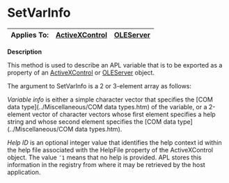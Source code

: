 




<h1 class="heading"><span class="name">SetVarInfo</span></h1>

| Applies To: | [ActiveXControl](./activexcontrol.md) | [OLEServer](./oleserver.md) |
| --- | --- | ---  |


**Description**


This method is used to describe an APL variable that is to be exported as a property of an [ActiveXControl](./activexcontrol.md) or [OLEServer](./oleserver.md) object.


The argument to SetVarInfo is a 2 or 3-element array as follows:


*Variable info* is either a simple character vector that specifies the
[COM data type](../Miscellaneous/COM data types.htm) of the variable, or a 2-element vector of character vectors whose first element specifies a help string and whose second element specifies the [COM data type](../Miscellaneous/COM data types.htm).


*Help ID* is an optional integer value that identifies the help context id within the help file associated with the HelpFile property of the ActiveXControl object. The value `¯1` means that no help is provided. APL stores this information in the registry from where it may be retrieved by the host application.



